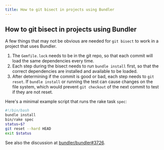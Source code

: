 ```yaml
---
title: How to git bisect in projects using Bundler
---
```


## How to git bisect in projects using Bundler

A few things that may not be obvious are needed for `git bisect` to work
in a project that uses Bundler.

1. The `Gemfile.lock` needs to be in the git repo, so that each commit
will load the same dependencies every time.
1. Each step during the bisect needs to run `bundle install` first, so
that the correct dependencies are installed and available to be loaded.
1. After determining if the commit is good or bad, each step needs to
`git reset`. If `bundle install` or running the test can cause changes
on the file system, which would prevent `git checkout` of the next commit
to test if they are not reset.

Here's a minimal example script that runs the rake task `spec`:

~~~ bash
#!/bin/bash
bundle install
bin/rake spec
status=$?
git reset --hard HEAD
exit $status
~~~

See also the discussion at [bundler/bundler#3726](https://github.com/bundler/bundler/issues/3726).